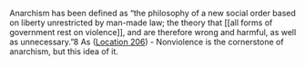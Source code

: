 Anarchism has been defined as “the philosophy of a new social order based on liberty unrestricted by man-made law; the theory that [[all forms of government rest on violence]], and are therefore wrong and harmful, as well as unnecessary.”8 As ([Location 206](https://readwise.io/to_kindle?action=open&asin=B076CMV9RX&location=206))
	- Nonviolence is the cornerstone of anarchism, but this idea of it.